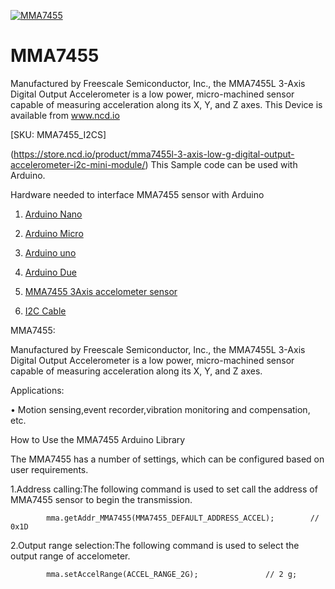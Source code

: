 [![MMA7455](MMA7455_I2CADC.png)](https://store.ncd.io/product/mma7455l-3-axis-low-g-digital-output-accelerometer-i2c-mini-module/)

# MMA7455

Manufactured by Freescale Semiconductor, Inc., the MMA7455L 3-Axis Digital Output Accelerometer is a low power, micro-machined sensor capable of measuring acceleration along its X, Y, and Z axes.
This Device is available from www.ncd.io 

[SKU: MMA7455_I2CS]

(https://store.ncd.io/product/mma7455l-3-axis-low-g-digital-output-accelerometer-i2c-mini-module/)
This Sample code can be used with Arduino.

Hardware needed to interface MMA7455 sensor with Arduino

1. <a href="https://store.ncd.io/product/i2c-shield-for-arduino-nano/">Arduino Nano</a>

2. <a href="https://store.ncd.io/product/i2c-shield-for-arduino-micro-with-i2c-expansion-port/">Arduino Micro</a>

3. <a href="https://store.ncd.io/product/i2c-shield-for-arduino-uno/">Arduino uno</a>

4. <a href="https://store.ncd.io/product/dual-i2c-shield-for-arduino-due-with-modular-communications-interface/">Arduino Due</a>

5. <a href="https://store.ncd.io/product/mma7455l-3-axis-low-g-digital-output-accelerometer-i2c-mini-module/">MMA7455 3Axis accelometer sensor</a>

6. <a href="https://store.ncd.io/product/i%C2%B2c-cable/">I2C Cable</a>

MMA7455:

Manufactured by Freescale Semiconductor, Inc., the MMA7455L 3-Axis Digital Output Accelerometer is a low power, micro-machined sensor capable of measuring acceleration along its X, Y, and Z axes.

Applications:

• Motion sensing,event recorder,vibration monitoring and compensation, etc.

How to Use the MMA7455 Arduino Library

The MMA7455 has a number of settings, which can be configured based on user requirements.
          
1.Address calling:The following command is used to set call the address of MMA7455 sensor to begin the transmission.

            mma.getAddr_MMA7455(MMA7455_DEFAULT_ADDRESS_ACCEL);        // 0x1D
            
2.Output range selection:The following command is used to select the output range of accelometer.

            mma.setAccelRange(ACCEL_RANGE_2G);               // 2 g;
